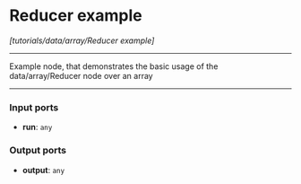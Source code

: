 # Reducer example

_[tutorials/data/array/Reducer example]_

---

Example node, that demonstrates the basic usage of the data/array/Reducer node over an array  

---

### Input ports

* __run__: ` any `

### Output ports

* __output__: ` any `

